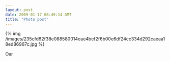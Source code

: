 ```yaml
---
layout: post
date: 2009-01-17 06:49:14 GMT
title: "Photo post"
---
```

{% img /images/235cfd62f38e088580014eae4bef2f6b00e6df24cc334d292caeaa18ed86967c.jpg %}

Oar